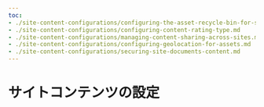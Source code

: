```yaml
---
toc:
- ./site-content-configurations/configuring-the-asset-recycle-bin-for-sites.md
- ./site-content-configurations/configuring-content-rating-type.md
- ./site-content-configurations/managing-content-sharing-across-sites.md
- ./site-content-configurations/configuring-geolocation-for-assets.md
- ./site-content-configurations/securing-site-documents-content.md
---
```

# サイトコンテンツの設定

